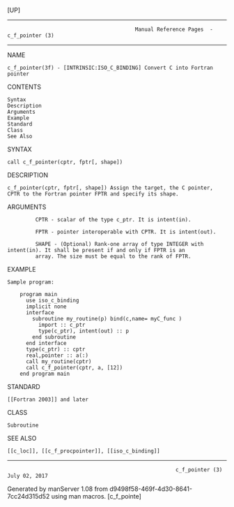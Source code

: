 [UP]

-----------------------------------------------------------------------------------------------------------------------------------
                                             Manual Reference Pages  - c_f_pointer (3)
-----------------------------------------------------------------------------------------------------------------------------------
                                                                 
NAME

    c_f_pointer(3f) - [INTRINSIC:ISO_C_BINDING] Convert C into Fortran pointer

CONTENTS

    Syntax
    Description
    Arguments
    Example
    Standard
    Class
    See Also

SYNTAX

    call c_f_pointer(cptr, fptr[, shape])

DESCRIPTION

    c_f_pointer(cptr, fptr[, shape]) Assign the target, the C pointer, CPTR to the Fortran pointer FPTR and specify its shape.

ARGUMENTS

             CPTR - scalar of the type c_ptr. It is intent(in).

             FPTR - pointer interoperable with CPTR. It is intent(out).

             SHAPE - (Optional) Rank-one array of type INTEGER with intent(in). It shall be present if and only if FPTR is an
             array. The size must be equal to the rank of FPTR.

EXAMPLE

    Sample program:

        program main
          use iso_c_binding
          implicit none
          interface
            subroutine my_routine(p) bind(c,name= myC_func )
              import :: c_ptr
              type(c_ptr), intent(out) :: p
            end subroutine
          end interface
          type(c_ptr) :: cptr
          real,pointer :: a(:)
          call my_routine(cptr)
          call c_f_pointer(cptr, a, [12])
        end program main



STANDARD

    [[Fortran 2003]] and later

CLASS

    Subroutine

SEE ALSO

    [[c_loc]], [[c_f_procpointer]], [[iso_c_binding]]

-----------------------------------------------------------------------------------------------------------------------------------

                                                          c_f_pointer (3)                                             July 02, 2017

Generated by manServer 1.08 from d9498f58-469f-4d30-8641-7cc24d315d52 using man macros.
                                                           [c_f_pointe]
